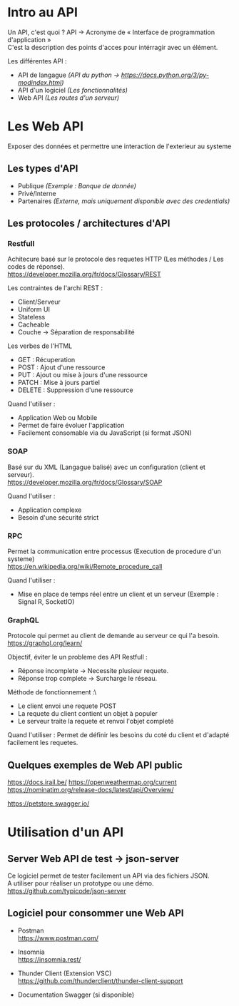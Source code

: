 # Intro au API
Un API, c'est quoi ?
API -> Acronyme de « Interface de programmation d'application »\
C'est la description des points d'acces pour intérragir avec un élément.

Les différentes API :
 - API de langague _(API du python -> https://docs.python.org/3/py-modindex.html)_
 - API d'un logiciel _(Les fonctionnalités)_
 - Web API _(Les routes d'un serveur)_

# Les Web API
Exposer des données et permettre une interaction de l'exterieur au systeme

## Les types d'API 
- Publique _(Exemple : Banque de donnée)_
- Privé/Interne
- Partenaires _(Externe, mais uniquement disponible avec des credentials)_

## Les protocoles / architectures d'API
### Restfull
Achitecure basé sur le protocole des requetes HTTP (Les méthodes / Les codes de réponse).\
https://developer.mozilla.org/fr/docs/Glossary/REST

Les contraintes de l'archi REST : 
 - Client/Serveur
 - Uniform UI
 - Stateless
 - Cacheable
 - Couche -> Séparation de responsabilité 

Les verbes de l'HTML
 - GET : Récuperation
 - POST : Ajout d'une ressource
 - PUT : Ajout ou mise à jours d'une ressource
 - PATCH : Mise à jours partiel
 - DELETE : Suppression d'une ressource

Quand l'utiliser :
 - Application Web ou Mobile
 - Permet de faire évoluer l'application
 - Facilement consomable via du JavaScript (si format JSON)

### SOAP
Basé sur du XML (Langague balisé) avec un configuration (client et serveur).\
https://developer.mozilla.org/fr/docs/Glossary/SOAP


Quand l'utiliser : 
 - Application complexe
 - Besoin d'une sécurité strict

### RPC
Permet la communication entre processus (Execution de procedure d'un systeme)\
https://en.wikipedia.org/wiki/Remote_procedure_call

Quand l'utiliser : 
 - Mise en place de temps réel entre un client et un serveur (Exemple : Signal R, SocketIO)

### GraphQL
Protocole qui permet au client de demande au serveur ce qui l'a besoin.\
https://graphql.org/learn/

Objectif, éviter le un probleme des API Restfull : 
 - Réponse incomplete -> Necessite plusieur requete.
 - Réponse trop complete -> Surcharge le réseau.

Méthode de fonctionnement :\
 - Le client envoi une requete POST
 - La requete du client contient un objet à populer
 - Le serveur traite la requete et renvoi l'objet completé

Quand l'utiliser : 
Permet de définir les besoins du coté du client et d'adapté facilement les requetes.

## Quelques exemples de Web API public
https://docs.irail.be/
https://openweathermap.org/current
https://nominatim.org/release-docs/latest/api/Overview/

https://petstore.swagger.io/


# Utilisation d'un API

## Server Web API de test -> json-server
Ce logiciel permet de tester facilement un API via des fichiers JSON.\
A utiliser pour réaliser un prototype ou une démo.\
https://github.com/typicode/json-server

## Logiciel pour consommer une Web API
- Postman\
https://www.postman.com/

- Insomnia\
https://insomnia.rest/

- Thunder Client (Extension VSC)\
https://github.com/thunderclient/thunder-client-support

- Documentation Swagger (si disponible)